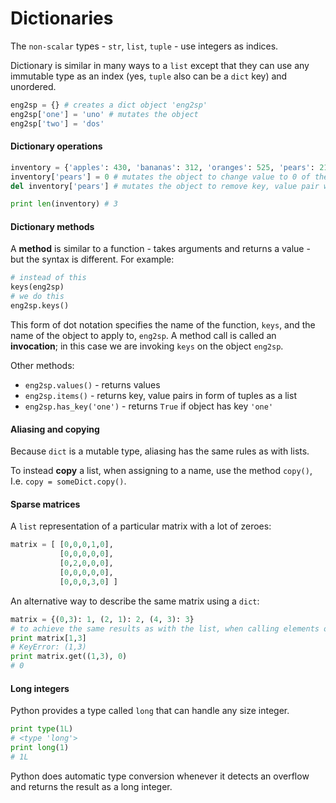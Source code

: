 Dictionaries
============

The `non-scalar` types - `str`, `list`, `tuple` - use integers as indices.

Dictionary is similar in many ways to a `list` except that they can use any immutable type as an index (yes, `tuple` also can be a `dict` key) and unordered.

```Python
eng2sp = {} # creates a dict object 'eng2sp'
eng2sp['one'] = 'uno' # mutates the object
eng2sp['two'] = 'dos'
```

#### Dictionary operations

```Python
inventory = {'apples': 430, 'bananas': 312, 'oranges': 525, 'pears': 217}
inventory['pears'] = 0 # mutates the object to change value to 0 of the key 'pears'
del inventory['pears'] # mutates the object to remove key, value pair with key 'pears'

print len(inventory) # 3
```

#### Dictionary methods

A **method** is similar to a function - takes arguments and returns a value - but the syntax is different. For example:

```Python
# instead of this
keys(eng2sp)
# we do this
eng2sp.keys()
```

This form of dot notation specifies the name of the function, `keys`, and the name of the object to apply to, `eng2sp`. A method call is called an **invocation**; in this case we are invoking `keys` on the object `eng2sp`.

Other methods:

* `eng2sp.values()` - returns values
* `eng2sp.items()` - returns key, value pairs in form of tuples as a list
* `eng2sp.has_key('one')` - returns `True` if object has key `'one'`

#### Aliasing and copying

Because `dict` is a mutable type, aliasing has the same rules as with lists.

To instead **copy** a list, when assigning to a name, use the method `copy()`, I.e. `copy = someDict.copy()`.

#### Sparse matrices

A `list` representation of a particular matrix with a lot of zeroes:

```Python
matrix = [ [0,0,0,1,0], 
           [0,0,0,0,0], 
           [0,2,0,0,0], 
           [0,0,0,0,0], 
           [0,0,0,3,0] ]
```

An alternative way to describe the same matrix using a `dict`:

```Python
matrix = {(0,3): 1, (2, 1): 2, (4, 3): 3}
# to achieve the same results as with the list, when calling elements of such matrix, use .get method
print matrix[1,3]
# KeyError: (1,3)
print matrix.get((1,3), 0)
# 0
```

#### Long integers

Python provides a type called `long` that can handle any size integer.

```Python
print type(1L)
# <type 'long'>
print long(1)
# 1L
```

Python does automatic type conversion whenever it detects an overflow and returns the result as a long integer.
